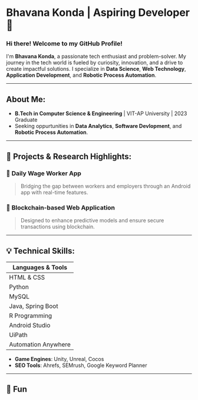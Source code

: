 #  Bhavana Konda | Aspiring Developer 🚀

### Hi there!  Welcome to my GitHub Profile!

I'm **Bhavana Konda**, a passionate tech enthusiast and problem-solver. My journey in the tech world is fueled by curiosity, innovation, and a drive to create impactful solutions. I specialize in **Data Science**, **Web Technology**, **Application Development**, and **Robotic Process Automation**.

---

##  About Me:
-  **B.Tech in Computer Science & Engineering** | VIT-AP University | 2023 Graduate
-  Seeking oppurtunities in **Data Analytics**, **Software Devlopment**, and **Robotic Process Automation**.

---

## 🔨 Projects & Research Highlights:
### 🔑 **Daily Wage Worker App**
> Bridging the gap between workers and employers through an Android app with real-time features.

### 🔗 **Blockchain-based Web Application**
> Designed to enhance predictive models and ensure secure transactions using blockchain.

---

## 💡 Technical Skills:
| **Languages & Tools**   
|--------------------------
| HTML & CSS              
| Python               
| MySQL                  
| Java, Spring Boot   
| R Programming           
| Android Studio          
| UiPath                  
| Automation Anywhere      


- **Game Engines**: Unity, Unreal, Cocos
- **SEO Tools**: Ahrefs, SEMrush, Google Keyword Planner

---

## 🌟 Fun
